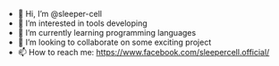 - 👋 Hi, I’m @sleeper-cell
- 👀 I’m interested in tools developing
- 🌱 I’m currently learning programming languages 
- 💞️ I’m looking to collaborate on some exciting project
- 📫 How to reach me: https://www.facebook.com/sleepercell.official/
